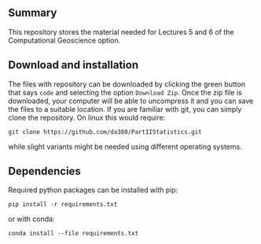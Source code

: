 ## Summary

This repository stores the material needed for Lectures 5 and 6 of the Computational Geoscience option. 


## Download and installation

The files with repository can be downloaded by clicking the green button that says `code` and selecting the option `Download Zip`. Once the zip file is downloaded, your computer will be able to uncompress it and you can save the files to a suitable location. If you are familiar with git, you can simply clone the repository. On linux this would require:

`git clone https://github.com/da380/PartIIStatistics.git`

while slight variants might be needed using different operating systems.

## Dependencies

Required python packages can be installed with pip:

`pip install -r requirements.txt`

or with conda:

`conda install --file requirements.txt`


